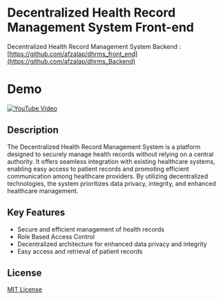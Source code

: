 # Decentralized Health Record Management System Front-end
 
Decentralized Health Record Management System Backend : [https://github.com/afzalap/dhrms_front_end](https://github.com/afzalap/dhrms_Backend)

# Demo

[![YouTube Video](https://img.youtube.com/vi/7oQLPaDK4FY/0.jpg)](https://www.youtube.com/watch?v=7oQLPaDK4FY)

## Description

The Decentralized Health Record Management System is a platform designed to securely manage health records without relying on a central authority. It offers seamless integration with existing healthcare systems, enabling easy access to patient records and promoting efficient communication among healthcare providers. By utilizing decentralized technologies, the system prioritizes data privacy, integrity, and enhanced healthcare management.

## Key Features

- Secure and efficient management of health records
- Role Based Access Control
- Decentralized architecture for enhanced data privacy and integrity
- Easy access and retrieval of patient records

## License

[MIT License](LICENSE)

